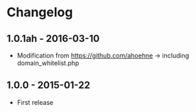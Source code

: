 # Changelog

## 1.0.1ah - 2016-03-10

- Modification from https://github.com/ahoehne -> including domain_whitelist.php

## 1.0.0 - 2015-01-22

- First release